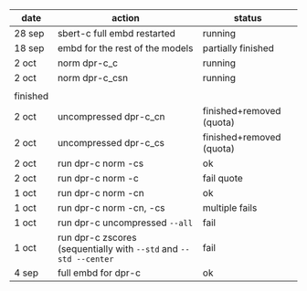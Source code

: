 date|action|status
-|-|-
28 sep|sbert-c full embd restarted|running
18 sep|embd for the rest of the models|partially finished
2 oct|norm dpr-c_c|running
2 oct|norm dpr-c_csn|running
||
finished|
2 oct|uncompressed dpr-c_cn|finished+removed (quota)
2 oct|uncompressed dpr-c_cs|finished+removed (quota)
2 oct|run dpr-c norm -cs|ok
2 oct|run dpr-c norm -c|fail quote
1 oct|run dpr-c norm -cn | ok
1 oct|run dpr-c norm -cn, -cs | multiple fails
1 oct|run dpr-c uncompressed `--all`|fail
1 oct|run dpr-c zscores (sequentially with `--std` and `--std --center`|fail
4 sep| full embd for dpr-c|ok